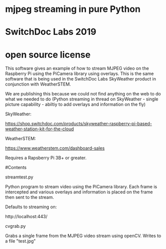 # mjpeg streaming in pure Python

# SwitchDoc Labs 2019
# open source license

This software gives an example of how to stream MJPEG video on the Raspberry Pi using the PiCamera library using overlays.  This is the same software that is being used in the SwitchDoc Labs SkyWeather product in conjunction with WeatherSTEM.

We are publishing this because we could not find anything on the web to do what we needed to do (Python streaming in thread on SkyWeather - single picture capability - abiltiy to add overlays and information on the fly)


SkyWeather:

https://shop.switchdoc.com/products/skyweather-raspberry-pi-based-weather-station-kit-for-the-cloud

WeatherSTEM:

https://www.weatherstem.com/dashboard-sales


Requires a Rapsberry Pi 3B+ or greater.

#Contents

streamtest.py

Python program to stream video using the PiCamera library.  Each frame is intercepted and various overlays and information is placed on the frame then sent to the stream.

Defaults to streaming on:

http://localhost:443/

cvgrab.py

Grabs a single frame from the MJPEG video stream using openCV.  Writes to a file "test.jpg"





